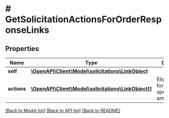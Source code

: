 # # GetSolicitationActionsForOrderResponseLinks

## Properties

Name | Type | Description | Notes
------------ | ------------- | ------------- | -------------
**self** | [**\OpenAPI\Client\Model\solicitations\LinkObject**](LinkObject.md) |  |
**actions** | [**\OpenAPI\Client\Model\solicitations\LinkObject[]**](LinkObject.md) | Eligible actions for the specified amazonOrderId. |

[[Back to Model list]](../../README.md#models) [[Back to API list]](../../README.md#endpoints) [[Back to README]](../../README.md)
